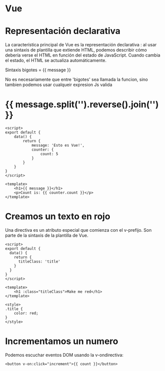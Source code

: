 # Vue 

# Representación declarativa

La característica principal de Vue es la representación declarativa : al usar una sintaxis de plantilla que extiende HTML, podemos describir cómo debería verse el HTML en función del estado de JavaScript. Cuando cambia el estado, el HTML se actualiza automáticamente.

Sintaxis bigotes = {{ message }}

No es necesariamente que entre 'bigotes' sea llamada la funcion, sino tambien podemos usar cualqueir expresion Js valida <h1>{{ message.split('').reverse().join('') }}</h1> 
~~~
<script>
export default {
    data() {
        return {
            message: 'Esto es Vue!',
            counter: {
                count: 5
            }
        }
    }
}
</script>

<template>
    <h1>{{ message }}</h1>
    <p>Count is: {{ counter.count }}</p>
</template>
~~~

# Creamos un texto en rojo 

Una directiva es un atributo especial que comienza con el v-prefijo. Son parte de la sintaxis de la plantilla de Vue.
~~~
<script>
export default {
  data() {
    return {
      titleClass: 'title'
    }
  }
}
</script>

<template>
    <h1 :class="titleClass">Make me red</h1>
</template>

<style>
.title {
    color: red;
}
</style>
~~~

# Incrementamos un numero

Podemos escuchar eventos DOM usando la v-ondirectiva:
~~~
<button v-on:click="increment">{{ count }}</button>
~~~